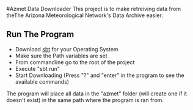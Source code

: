 #Azmet Data Downloader
This project is to make retreiving data from theThe Arizona Meteorological Network's Data Archive easier.



## Run The Program
- Download [sbt](http://www.scala-sbt.org/) for your Operating System
- Make sure the Path variables are set
- From commandline go to the root of the project
- Execute "sbt run"
- Start Downloading (Press "?" and "enter" in the program to see the available commands)

The program will place all data in the "azmet" folder (will create one if it doesn't exist)
in the same path where the program is ran from.